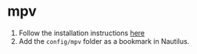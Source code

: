 # mpv

1. Follow the installation instructions [here](https://github.com/willswats/mpv-config)
2. Add the `config/mpv` folder as a bookmark in Nautilus.
